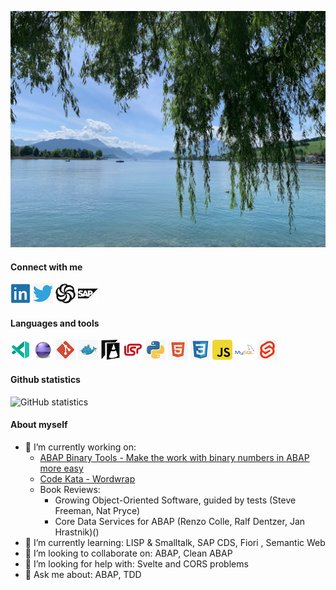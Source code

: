 ![Kuessnacht am Rigi](https://github.com/MBartsch71/MBartsch71/blob/master/pictures/kuessnacht.png)

#### Connect with me

[![LinkedIn](https://github.com/MBartsch71/MBartsch71/blob/master/icons/linkedin.png)](https://www.linkedin.com/in/matthias-bartsch-b6468696/)
[![Twitter](https://github.com/MBartsch71/MBartsch71/blob/master/icons/twitter.png)](https://www.twitter.com/MBartsch)
[![Codewars](https://github.com/MBartsch71/MBartsch71/blob/master/icons/codewars.png)](https://www.codewars.com/users/MBartsch71)
[![SAP Community](https://github.com/MBartsch71/MBartsch71/blob/master/icons/sap.png)](https://people.sap.com/mbartsch71ch)

#### Languages and tools

![VS Code Insiders](https://github.com/MBartsch71/MBartsch71/blob/master/icons/vscode-insiders.png)
![Eclipse](https://github.com/MBartsch71/MBartsch71/blob/master/icons/eclipse.png)
![Git](https://github.com/MBartsch71/MBartsch71/blob/master/icons/git.png)
![Docker](https://github.com/MBartsch71/MBartsch71/blob/master/icons/docker.png)
![ABAP](https://github.com/MBartsch71/MBartsch71/blob/master/icons/abap.png)
![Lisp](https://github.com/MBartsch71/MBartsch71/blob/master/icons/lisp.png)
![Python](https://github.com/MBartsch71/MBartsch71/blob/master/icons/python.png)
![HTML5](https://github.com/MBartsch71/MBartsch71/blob/master/icons/html5.png)
![CSS3](https://github.com/MBartsch71/MBartsch71/blob/master/icons/css3.png)
![JavaScript](https://github.com/MBartsch71/MBartsch71/blob/master/icons/js.png)
![MySQL](https://github.com/MBartsch71/MBartsch71/blob/master/icons/mysql.png)
![Svelte](https://github.com/MBartsch71/MBartsch71/blob/master/icons/svelte.png)

#### Github statistics

![GitHub statistics](https://github-readme-stats.vercel.app/api?username=mbartsch71&show_icons=true)

#### About myself
- 🔭 I’m currently working on: 
    - [ABAP Binary Tools - Make the work with binary numbers in ABAP more easy](https://ccd-school.de/en/coding-dojo/classes-katas/bounded-queue/)
    - [Code Kata - Wordwrap](https://ccd-school.de/en/coding-dojo/application-katas/wordwrap/) 
    - Book Reviews:
         - Growing Object-Oriented Software, guided by tests (Steve Freeman, Nat Pryce)
         - Core Data Services for ABAP (Renzo Colle, Ralf Dentzer, Jan Hrastnik)()
- 🌱 I’m currently learning: LISP & Smalltalk, SAP CDS, Fiori , Semantic Web
- 👯 I’m looking to collaborate on: ABAP, Clean ABAP
- 🤔 I’m looking for help with: Svelte and CORS problems
- 💬 Ask me about: ABAP, TDD
